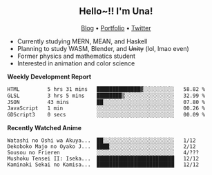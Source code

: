 <h2 align="center">
  Hello~!! I'm Una!
</h2>

<p align="center">
  <a href="https://anarchy.website/">Blog</a> &bull;
  <a href="https://una-ada.github.io/">Portfolio</a> &bull;
  <a href="https://twitter.com/xn__z7x">Twitter</a>
</p>

- Currently studying MERN, MEAN, and Haskell
- Planning to study WASM, Blender, and ~~Unity~~ (lol, lmao even)
- Former physics and mathematics student
- Interested in animation and color science

**Weekly Development Report**

<!--START_SECTION:waka-->

```txt
HTML         5 hrs 31 mins   ██████████████▓░░░░░░░░░░   58.82 %
GLSL         3 hrs 5 mins    ████████▒░░░░░░░░░░░░░░░░   32.99 %
JSON         43 mins         ██░░░░░░░░░░░░░░░░░░░░░░░   07.80 %
JavaScript   1 min           ░░░░░░░░░░░░░░░░░░░░░░░░░   00.26 %
GDScript3    0 secs          ░░░░░░░░░░░░░░░░░░░░░░░░░   00.09 %
```

<!--END_SECTION:waka-->

**Recently Watched Anime**

<!-- RECENT-ANIME:START -->

    Watashi no Oshi wa Akuya...  ██░░░░░░░░░░░░░░░░░░░░░░░   1/12
    Dekoboko Majo no Oyako J...  ████░░░░░░░░░░░░░░░░░░░░░   2/12
    Sousou no Frieren            ░░░░░░░░░░░░░░░░░░░░░░░░░   4/???
    Mushoku Tensei II: Iseka...  █████████████████████████   12/12
    Kaminaki Sekai no Kamisa...  █████████████████████████   12/12
<!-- RECENT-ANIME:END -->
